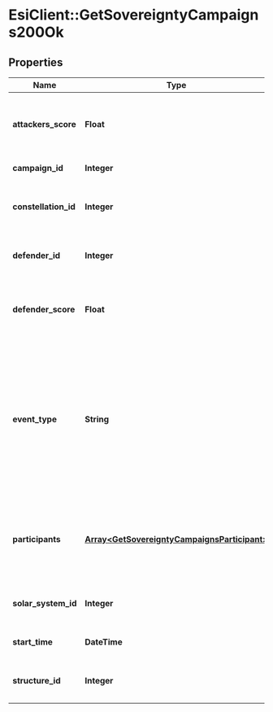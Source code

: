 # EsiClient::GetSovereigntyCampaigns200Ok

## Properties
Name | Type | Description | Notes
------------ | ------------- | ------------- | -------------
**attackers_score** | **Float** | Score for all attacking parties, only present in Defense Events.  | [optional] 
**campaign_id** | **Integer** | Unique ID for this campaign. | 
**constellation_id** | **Integer** | The constellation in which the campaign will take place.  | 
**defender_id** | **Integer** | Defending alliance, only present in Defense Events  | [optional] 
**defender_score** | **Float** | Score for the defending alliance, only present in Defense Events.  | [optional] 
**event_type** | **String** | Type of event this campaign is for. tcu_defense, ihub_defense and station_defense are referred to as \&quot;Defense Events\&quot;, station_freeport as \&quot;Freeport Events\&quot;.  | 
**participants** | [**Array&lt;GetSovereigntyCampaignsParticipant&gt;**](GetSovereigntyCampaignsParticipant.md) | Alliance participating and their respective scores, only present in Freeport Events.  | [optional] 
**solar_system_id** | **Integer** | The solar system the structure is located in.  | 
**start_time** | **DateTime** | Time the event is scheduled to start.  | 
**structure_id** | **Integer** | The structure item ID that is related to this campaign.  | 


